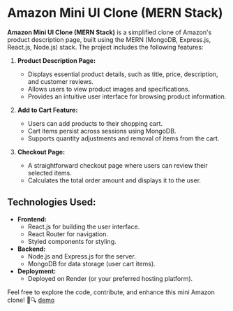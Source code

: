 # Amazon Mini UI Clone (MERN Stack)

**Amazon Mini UI Clone (MERN Stack)** is a simplified clone of Amazon's product description page, built using the MERN (MongoDB, Express.js, React.js, Node.js) stack. The project includes the following features:

1. **Product Description Page:**
   - Displays essential product details, such as title, price, description, and customer reviews.
   - Allows users to view product images and specifications.
   - Provides an intuitive user interface for browsing product information.

2. **Add to Cart Feature:**
   - Users can add products to their shopping cart.
   - Cart items persist across sessions using MongoDB.
   - Supports quantity adjustments and removal of items from the cart.

3. **Checkout Page:**
   - A straightforward checkout page where users can review their selected items.
   - Calculates the total order amount and displays it to the user.

## Technologies Used:
- **Frontend:**
  - React.js for building the user interface.
  - React Router for navigation.
  - Styled components for styling.
- **Backend:**
  - Node.js and Express.js for the server.
  - MongoDB for data storage (user cart items).
- **Deployment:**
  - Deployed on Render (or your preferred hosting platform).

Feel free to explore the code, contribute, and enhance this mini Amazon clone! 🛒🔍 [demo](https://amazon-mini-ui-clone-mern-stack-frontend-7r6q.onrender.com/)
